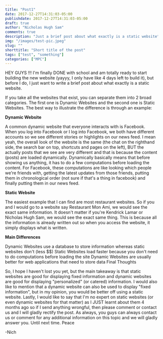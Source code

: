 ```yaml
---
title: "Post1"
date: 2017-12-27T14:31:03-05:00
publishdate: 2017-12-27T14:31:03-05:00
draft: true
author: "Nicholas Hugh Sam"
comments: true
description: "Just a brief post about what exactly is a static website"
img: "/images/test-pic.jpeg"
slug: ""
shorttitle: "Short title of the post"
tags: ["test", "something"]
categories: ["MPC"]
---
```

HEY GUYS !!! I'm finally DONE with school and am totally ready to start building the new website (yayyy, I only have like 4 days left to build it), but before I do, I just want to write a brief post about what exactly is a static website.

If you take all the websites that exist, you can separate them into 2 broad categories. The first one is Dynamic Websites and the second one is Static Websites. The best way to illustrate the difference is through an example:

**Dynamic Website**

A common dynamic website that everyone interacts with is Facebook. When you log into Facebook or I log into Facebook, we both have different accounts so we see different stories or highlights on our news feed. I mean yeah, the overall look of the website is the same (the chat on the righthand side, the search bar on top, shortcuts and pages on the left), BUT the actually posts that we see are very different and that is because the content (posts) are loaded dynamically. Dynamically basically means that before showing us anything, it has to do a few computations before loading the content. For Facebook, these computations are like looking which people we're friends with, getting the latest updates from those friends, putting them in chronological order (not sure if that's a thing in facebook) and finally putting them in our news feed.

**Static Website**

The easiest example that I can find are most restaurant websites. So if you and I would go to a website say Restaurant Mon Ami, we would see the exact same information. It doesn't matter if you're Kendrick Lamar or Nicholas Hugh Sam, we would see the exact same thing. This is because all the information is already written out so when you access the website, it simply displays what is written.

**Main Differences**

Dynamic Websites use a database to store information whereas static websites don't (less $$)
Static Websites load faster because you don't need to do computations before loading the site
Dynamic Websites are usually better for web applications that need to store data
Final Thoughts

So, I hope I haven't lost you yet, but the main takeaway is that static websites are good for displaying fixed information and dynamic websites are good for displaying "personalized" (or catered) information. I would also like to mention that a dynamic website can also be used to display "fixed information", but in my opinion, you would be better off using a static website. Lastly, I would like to say that I'm no expert on static websites (or even dynamic websites for that matter) as I JUST learnt about them 4 months ago so if I send anything wrongful, then please comment or contact us and I will gladly rectify the post. As always, you guys can always contact us or comment for any additional information on this topic and we will gladly answer you. Until next time. Peace

-Nich
